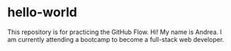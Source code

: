 # hello-world
This repository is for practicing the GitHub Flow.
Hi! My name is Andrea. I am currently attending a bootcamp to become a full-stack web developer.
